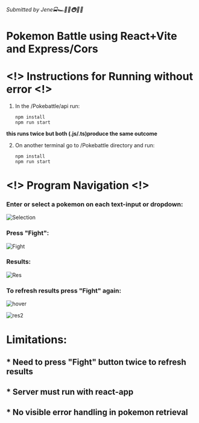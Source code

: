 ###### Submitted by Jene🚍🏎🚉🚅🚇🚃🚋

# Pokemon Battle using React+Vite and Express/Cors 

# <!> Instructions for Running without error <!>            
                                                                
1. In the /Pokebattle/api run:
                    
       npm install                                                           
       npm run start
                                                           
**this runs twice but both (.js/.ts)produce the same outcome**
    
2. On another terminal go to /Pokebattle directory and run:
   
       npm install          
       npm run start

# <!> Program Navigation <!> 

### Enter or select a pokemon on each text-input or dropdown:
![Selection](https://github.com/user-attachments/assets/df57f78f-be83-4e87-b341-29b347b6d583)
### Press "Fight":
![Fight](https://github.com/user-attachments/assets/932e0aa9-c847-4fb9-9260-e199640e734a)  
### Results:
![Res](https://github.com/user-attachments/assets/bcc1921c-8287-4f0e-af78-c5ef008c9845)

### To refresh results press "Fight" again:
![hover](https://github.com/user-attachments/assets/7330b8b3-975d-4ba7-b409-c1d2f6652f50)

![res2](https://github.com/user-attachments/assets/60aea225-f4aa-436c-a445-99cc66f4363a)




 #  Limitations:
 ## * Need to press "Fight" button twice to refresh results
 ## * Server must run with react-app
 ## * No visible error handling in pokemon retrieval 

  
